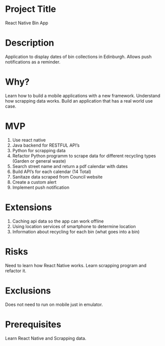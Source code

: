 # Project Title
React Native Bin App

# Description
Application to display dates of bin collections in Edinburgh. 
Allows push notifications as a reminder.

# Why?
Learn how to build a mobile applications with a new framework. 
Understand how scrapping data works. Build an application that 
has a real world use case.

# MVP
1. Use react native
2. Java backend for RESTFUL API’s
3. Python for scrapping data
4. Refactor Python programm to scrape data for different recycling types (Garden or general waste)
5. Search street name and return a pdf calendar with dates
6. Build API’s for each calendar (14 Total)
7. Sanitaze data scraped from Council website
8. Create a custom alert 
9. Implement push notification 

# Extensions
1. Caching api data so the app can work offline
2. Using location services of smartphone to determine location
3. Information about recycling for each bin (what goes into a bin)
# Risks
Need to learn how React Native works.
Learn scrapping program and refactor it.
# Exclusions
Does not need to run on mobile just in emulator. 
# Prerequisites
Learn React Native and Scrapping data.



